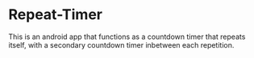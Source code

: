 Repeat-Timer
============

This is an android app that functions as a countdown timer that repeats itself, with a secondary countdown timer inbetween each repetition.
